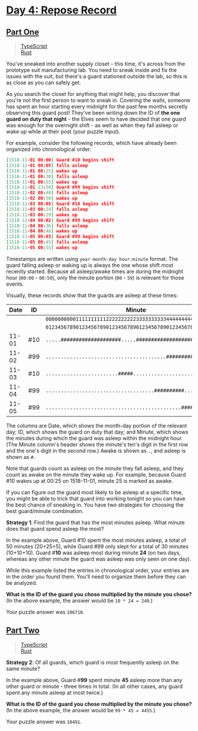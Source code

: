 # [Day 4: Repose Record](https://adventofcode.com/2018/day/4)

## [Part One](https://adventofcode.com/2018/day/4#part1)

> [TypeScript](/solutions/typescript/2018/04/src/p1.ts)\
> [Rust](/solutions/rust/2018/04/src/lib.rs)

You've sneaked into another supply closet - this time, it's across from the
prototype suit manufacturing lab. You need to sneak inside and fix the issues
with the suit, but there's a guard stationed outside the lab, so this is as
close as you can safely get.

As you search the closet for anything that might help, you discover that you're
not the first person to want to sneak in. Covering the walls, someone has spent
an hour starting every midnight for the past few months secretly observing this
guard post! They've been writing down the ID of **the one** **guard on duty that
night** - the Elves seem to have decided that one guard was enough for the
overnight shift - as well as when they fall asleep or wake up while at their
post (your puzzle input).

For example, consider the following records, which have already been organized
into chronological order:

```json
[1518-11-01 00:00] Guard #10 begins shift
[1518-11-01 00:05] falls asleep
[1518-11-01 00:25] wakes up
[1518-11-01 00:30] falls asleep
[1518-11-01 00:55] wakes up
[1518-11-01 23:58] Guard #99 begins shift
[1518-11-02 00:40] falls asleep
[1518-11-02 00:50] wakes up
[1518-11-03 00:05] Guard #10 begins shift
[1518-11-03 00:24] falls asleep
[1518-11-03 00:29] wakes up
[1518-11-04 00:02] Guard #99 begins shift
[1518-11-04 00:36] falls asleep
[1518-11-04 00:46] wakes up
[1518-11-05 00:03] Guard #99 begins shift
[1518-11-05 00:45] falls asleep
[1518-11-05 00:55] wakes up
```

Timestamps are written using `year-month-day hour:minute` format. The guard
falling asleep or waking up is always the one whose shift most recently started.
Because all asleep/awake times are during the midnight hour (`00:00` - `00:59`),
only the minute portion (`00` - `59`) is relevant for those events.

Visually, these records show that the guards are asleep at these times:

| Date  | ID  | Minute                                                         |
| ----- | --- | -------------------------------------------------------------- |
|       |     | `000000000011111111112222222222333333333344444444445555555555` |
|       |     | `012345678901234567890123456789012345678901234567890123456789` |
| 11-01 | #10 | `.....####################.....#########################.....` |
| 11-02 | #99 | `........................................##########..........` |
| 11-03 | #10 | `........................#####...............................` |
| 11-04 | #99 | `....................................##########..............` |
| 11-05 | #99 | `.............................................##########.....` |

The columns are Date, which shows the month-day portion of the relevant day; ID,
which shows the guard on duty that day; and Minute, which shows the minutes
during which the guard was asleep within the midnight hour. (The Minute column's
header shows the minute's ten's digit in the first row and the one's digit in
the second row.) Awake is shown as `.`, and asleep is shown as `#`.

Note that guards count as asleep on the minute they fall asleep, and they count
as awake on the minute they wake up. For example, because Guard #10 wakes up at
00:25 on 1518-11-01, minute 25 is marked as awake.

If you can figure out the guard most likely to be asleep at a specific time, you
might be able to trick that guard into working tonight so you can have the best
chance of sneaking in. You have two strategies for choosing the best
guard/minute combination.

**Strategy 1**: Find the guard that has the most minutes asleep. What minute
does that guard spend asleep the most?

In the example above, Guard #10 spent the most minutes asleep, a total of 50
minutes (20+25+5), while Guard #99 only slept for a total of 30 minutes
(10+10+10). Guard #**10** was asleep most during minute **24** (on two days,
whereas any other minute the guard was asleep was only seen on one day).

While this example listed the entries in chronological order, your entries are
in the order you found them. You'll need to organize them before they can be
analyzed.

**What is the ID of the guard you chose multiplied by the minute you chose?**
(In the above example, the answer would be `10 * 24 = 240`.)

Your puzzle answer was `106710`.

## [Part Two](https://adventofcode.com/2018/day/4#part2)

> [TypeScript](/solutions/typescript/2018/04/src/p2.ts)\
> [Rust](/solutions/rust/2018/04/src/lib.rs)

**Strategy 2**: Of all guards, which guard is most frequently asleep on the same
minute?

In the example above, Guard #**99** spent minute **45** asleep more than any
other guard or minute - three times in total. (In all other cases, any guard
spent any minute asleep at most twice.)

**What is the ID of the guard you chose multiplied by the minute you chose?**
(In the above example, the answer would be `99 * 45 = 4455`.)

Your puzzle answer was `10491`.
